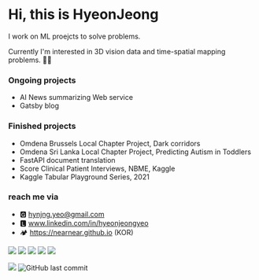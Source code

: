 <!--
- 🔭 I’m currently working on ...
- 🌱 I’m currently learning ...
- 👯 I’m looking to collaborate on ...
- 🤔 I’m looking for help with ...
- 💬 Ask me about ...
- 📫 How to reach me: ...
- 😄 Pronouns: ...
- ⚡ Fun fact: ...
-->

# Hi, this is HyeonJeong

I work on ML proejcts to solve problems.

Currently I'm interested in 3D vision data and time-spatial mapping problems. 🧚🏻


### Ongoing projects
- AI News summarizing Web service
- Gatsby blog

### Finished projects

- Omdena Brussels Local Chapter Project, Dark corridors
- Omdena Sri Lanka Local Chapter Project, Predicting Autism in Toddlers
- FastAPI document translation
- Score Clinical Patient Interviews, NBME, Kaggle
- Kaggle Tabular Playground Series, 2021

### reach me via 

- 🅶 hynjng.yeo@gmail.com
- 🅻 www.linkedin.com/in/hyeonjeongyeo 
- 🏕 https://nearnear.github.io (KOR)
  
 
<img src="https://img.shields.io/badge/-Python-blue?style=flat&logo=Python&logoColor=white"> <img src="https://img.shields.io/badge/-Git-blue?style=flat&logo=Git&logoColor=white"> <img src="https://img.shields.io/badge/-MySQL-blue?style=flat&logo=MySQL&logoColor=white"> <img src="https://img.shields.io/badge/-Tensorflow-blue?style=flat&logo=Tensorflow&logoColor=white"> <img src="https://img.shields.io/badge/-PyTorch-blue?style=flat&logo=PyTorch&logoColor=white">

<a href="https://hits.seeyoufarm.com"><img src="https://hits.seeyoufarm.com/api/count/incr/badge.svg?url=https%3A%2F%2Fgithub.com%2Fnearnear%2Fnearnear&count_bg=%236297F1&title_bg=%23555555&icon=&icon_color=%23E7E7E7&title=hits&edge_flat=false"/></a>
 <img alt="GitHub last commit" src="https://img.shields.io/github/last-commit/nearnear/nearnear">
